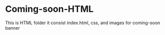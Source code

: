 # Coming-soon-HTML
This is HTML folder it consist index.html, css, and images for coming-soon banner 
